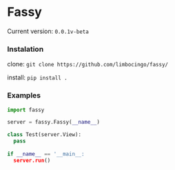 # Fassy
Current version: `0.0.1v-beta`

### Instalation
clone: `git clone https://github.com/limbocingo/fassy/`

install: `pip install .`

### Examples

```python
import fassy

server = fassy.Fassy(__name__)

class Test(server.View):
  pass
 
if __name__ == '__main__:
  server.run()
```
